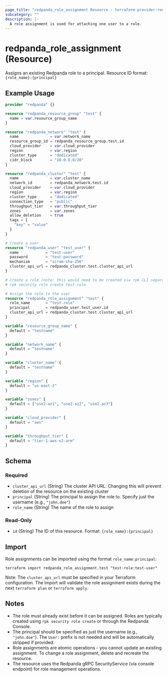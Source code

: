 ```yaml
---
page_title: "redpanda_role_assignment Resource - terraform-provider-redpanda"
subcategory: ""
description: |-
  A role assignment is used for attaching one user to a role.
---
```


# redpanda_role_assignment (Resource)

Assigns an existing Redpanda role to a principal. Resource ID format: `{role_name}:{principal}`

## Example Usage

```terraform
provider "redpanda" {}

resource "redpanda_resource_group" "test" {
  name = var.resource_group_name
}

resource "redpanda_network" "test" {
  name              = var.network_name
  resource_group_id = redpanda_resource_group.test.id
  cloud_provider    = var.cloud_provider
  region            = var.region
  cluster_type      = "dedicated"
  cidr_block        = "10.0.0.0/20"
}

resource "redpanda_cluster" "test" {
  name              = var.cluster_name
  network_id        = redpanda_network.test.id
  cloud_provider    = var.cloud_provider
  region            = var.region
  cluster_type      = "dedicated"
  connection_type   = "public"
  throughput_tier   = var.throughput_tier
  zones             = var.zones
  allow_deletion    = true
  tags = {
    "key" = "value"
  }
}

# Create a user
resource "redpanda_user" "test_user" {
  name            = "test-user"
  password        = "test-password"
  mechanism       = "scram-sha-256"
  cluster_api_url = redpanda_cluster.test.cluster_api_url
}

# Create a role (note: this would need to be created via rpk CLI separately)
# rpk security role create test-role

# Assign the role to the user
resource "redpanda_role_assignment" "test" {
  role_name       = "test-role"
  principal       = redpanda_user.test_user.id
  cluster_api_url = redpanda_cluster.test.cluster_api_url
}

variable "resource_group_name" {
  default = "testname"
}

variable "network_name" {
  default = "testname"
}

variable "cluster_name" {
  default = "testname"
}

variable "region" {
  default = "us-east-2"
}

variable "zones" {
  default = ["use2-az1", "use2-az2", "use2-az3"]
}

variable "cloud_provider" {
  default = "aws"
}

variable "throughput_tier" {
  default = "tier-1-aws-v2-arm"
}
```

## Schema

### Required

- `cluster_api_url` (String) The cluster API URL. Changing this will prevent deletion of the resource on the existing cluster
- `principal` (String) The principal to assign the role to. Specify just the username (e.g., `"john.doe"`)
- `role_name` (String) The name of the role to assign

### Read-Only

- `id` (String) The ID of this resource. Format: `{role_name}:{principal}`

## Import

Role assignments can be imported using the format `role_name:principal`:

```shell
terraform import redpanda_role_assignment.test "test-role:test-user"
```

Note: The `cluster_api_url` must be specified in your Terraform configuration. The import will validate the role assignment exists during the next `terraform plan` or `terraform apply`.

## Notes

- The role must already exist before it can be assigned. Roles are typically created using `rpk security role create` or through the Redpanda Console.
- The principal should be specified as just the username (e.g., `"john.doe"`). The `User:` prefix is not needed and will be automatically stripped if provided.
- Role assignments are atomic operations - you cannot update an existing assignment. To change a role assignment, delete and recreate the resource.
- The resource uses the Redpanda gRPC SecurityService (via console endpoint) for role management operations.